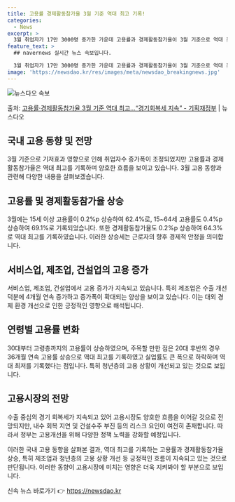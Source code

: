 ```yaml
---
title: 고용률 경제활동참가율 3월 기준 역대 최고 기록!
categories:
  - News
excerpt: >
  3월 취업자가 17만 3000명 증가한 가운데 고용률과 경제활동참가율이 3월 기준으로 역대 최고를 기록했다.…
feature_text: >
  ## navernews 실시간 뉴스 속보입니다.

  3월 취업자가 17만 3000명 증가한 가운데 고용률과 경제활동참가율이 3월 기준으로 역대 최고를 기록했다.…
image: 'https://newsdao.kr/res/images/meta/newsdao_breakingnews.jpg'
---
```


![뉴스다오 속보](https://newsdao.kr/res/images/meta/newsdao_breakingnews.jpg)

<p>출처: <a href="https://newsdao.kr/3577" rel="dofollow">고용률·경제활동참가율 3월 기준 역대 최고…“경기회복세 지속” - 기획재정부</a> | 뉴스다오</p>

<h2 data-ke-size="size26">국내 고용 동향 및 전망</h2>
<p data-ke-size="size16">3월 기준으로 기저효과 영향으로 인해 취업자수 증가폭이 조정되었지만 고용률과 경제활동참가율은 역대 최고를 기록하며 양호한 흐름을 보이고 있습니다. 3월 고용 동향과 관련해 다양한 내용을 살펴보겠습니다.</p>

<h2 data-ke-size="size24">고용률 및 경제활동참가율 상승</h2>
<p data-ke-size="size16">3월에는 15세 이상 고용률이 0.2%p 상승하여 62.4%로, 15~64세 고용률도 0.4%p 상승하여 69.1%로 기록되었습니다. 또한 경제활동참가율도 0.2%p 상승하여 64.3%로 역대 최고를 기록하였습니다. 이러한 상승세는 근로자의 향후 경제적 안정을 의미합니다.</p>

<h2 data-ke-size="size24">서비스업, 제조업, 건설업의 고용 증가</h2>
<p data-ke-size="size16">서비스업, 제조업, 건설업에서 고용 증가가 지속되고 있습니다. 특히 제조업은 수출 개선 덕분에 4개월 연속 증가하고 증가폭이 확대되는 양상을 보이고 있습니다. 이는 대외 경제 환경 개선으로 인한 긍정적인 영향으로 해석됩니다.</p>

<h2 data-ke-size="size24">연령별 고용률 변화</h2>
<p data-ke-size="size16">30대부터 고령층까지의 고용률이 상승하였으며, 주목할 만한 점은 20대 후반의 경우 36개월 연속 고용률 상승으로 역대 최고를 기록하였고 실업률도 큰 폭으로 하락하며 역대 최저를 기록했다는 점입니다. 특히 청년층의 고용 상황이 개선되고 있는 것으로 보입니다.</p>

<h2 data-ke-size="size24">고용시장의 전망</h2>
<p data-ke-size="size16">수출 중심의 경기 회복세가 지속되고 있어 고용시장도 양호한 흐름을 이어갈 것으로 전망되지만, 내수 회복 지연 및 건설수주 부진 등의 리스크 요인이 여전히 존재합니다. 따라서 정부는 고용개선을 위해 다양한 정책 노력을 강화할 예정입니다.</p>

이러한 국내 고용 동향을 살펴본 결과, 역대 최고를 기록하는 고용률과 경제활동참가율 상승, 특히 제조업과 청년층의 고용 상황 개선 등 긍정적인 흐름이 지속되고 있는 것으로 판단됩니다. 이러한 동향이 고용시장에 미치는 영향은 더욱 지켜봐야 할 부분으로 보입니다. 

신속 뉴스 바로가기 👉 <a href="https://newsdao.kr" rel="dofollow">https://newsdao.kr</a>


